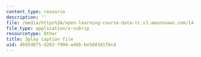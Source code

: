 ```yaml
---
content_type: resource
description: ''
file: /media/https%3A/open-learning-course-data-rc.s3.amazonaws.com/14-01-principles-of-microeconomics-fall-2018/4b95d875d2827994a4bbbe5683d1f0c4_ufrYzoR_4xE.srt
file_type: application/x-subrip
resourcetype: Other
title: 3play caption file
uid: 4b95d875-d282-7994-a4bb-be5683d1f0c4
---
```

